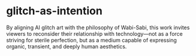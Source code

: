 # glitch-as-intention
By aligning AI glitch art with the philosophy of Wabi-Sabi, this work invites viewers to reconsider their relationship with technology—not as a force striving for sterile perfection, but as a medium capable of expressing organic, transient, and deeply human aesthetics.
